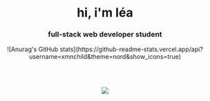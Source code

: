 <h1 align="center">hi, i'm léa</h1>
<h3 align="center">full-stack web developer student</h3>

<p align="center">
  ![Anurag's GitHub stats](https://github-readme-stats.vercel.app/api?username=xmnchild&theme=nord&show_icons=true)
  </p>

<br>
<br>
<p align="center">
  <a href="https://skillicons.dev">
    <img src="https://skillicons.dev/icons?i=git,arduino,bootstrap,css,express,nodejs,mongodb,figma,html,js,java,laravel,linux,mysql,php,py,react,tailwind,vscode,xd,docker,ansible,vim&theme=light" />
  </a>
</p>
